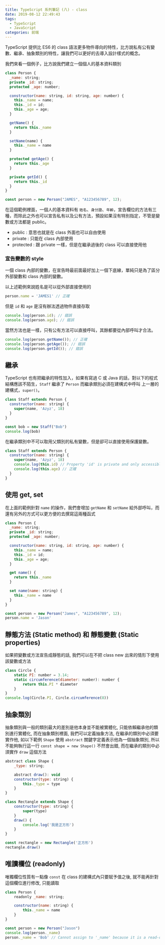 ```yaml
---
title: TypeScript 系列筆記 (八) - class
date: 2019-08-12 22:49:43
tags: 
  - TypeScript
  - JavaScript
categories: 前端
---
```


TypeScript 提供比 ES6 的 class 語法更多物件導向的特性，比方說私有公有變數、繼承、抽象類別的特性，讓我們可以更好的去導入設計樣式的概念。

我們來看一個例子，比方說我們建立一個個人的基本資料類別

``` JavaScript
class Person {
  _name: string;
  private _id: string;
  protected _age: number;

  constructor(name: string, id: string, age: number) {
    this._name = name;
    this._id = id;
    this._age = age;
  }

  getName() {
    return this._name
  }

  setName(name) {
    this._name = name
  }

  protected getAge() {
    return this._age
  }

  private getId() {
    return this._id
  }
}

const person = new Person("JAMES", "A123456789", 12);
```
在這個範例裡面，一個人的基本資料有 `姓名`、`身分證`、`年齡`，宣告欄位的方法有三種，而除此之外也可以宣告私有以及公有方法，預設如果沒有特別指定，不管是變數或方法都是 public。

* public : 意思也就是在 class 外面也可以自由使用
* private : 只能在 class 內部使用
* protected : 跟 private 一樣，但是在繼承過後的 class 可以直接使用他

### 宣告變數的 style
一個 class 內部的變數，在宣告時最前面最好加上一個下底線，單純只是為了區分外部變數和 class 內部的變數。

以上述範例來說姓名是可以從外部直接使用的
``` JavaScript
person.name = 'JAMES1' // 正確
```

但是 `id` 和 `age` 是沒有辦法透過物件直接存取
``` JavaScript
console.log(person.id); // 錯誤
console.log(person.age); // 錯誤
```

當然方法也是一樣，只有公有方法可以直接呼叫，其餘都要從內部呼叫才合法。

``` JavaScript
console.log(person.getName()); // 正確
console.log(person.getAge()); // 錯誤
console.log(person.getId()); // 錯誤
```

## 繼承
TypeScript 也有把繼承的特性加入，如果有寫過 C 或 Java 的話，對以下的程式結構應該不陌生，`Staff` 繼承了 `Person` 而繼承類別必須在建構式中呼叫 上一層的建構式，`super()`。

``` JavaScript
class Staff extends Person {
  constructor(name: string) {
    super(name, 'Azyz', 18)
  }
}

const bob = new Staff("Bob")
console.log(bob)
```

在繼承類別中不可以取用父類別的私有變數，但是卻可以直接使用保護變數。

``` JavaScript
class Staff extends Person {
  constructor(name: string) {
    super(name, 'Azyz', 18)
    console.log(this.id) // Property 'id' is private and only accessible within class 'Person'.
    console.log(this.age) // 正確
  }
}
```

## 使用 get, set
在上面的範例針對 `name` 的操作，我們會增加 `getName` 和 `setName` 給外部呼叫，而還有另外的方式可以更方便的去撰寫這兩種函式

``` JavaScript
class Person {
  _name: string;
  private _id: string;
  protected _age: number;

  constructor(name: string, id: string, age: number) {
    this._name = name;
    this._id = id;
    this._age = age;
  }

  get name() {
    return this._name
  }

  set name(name: string) {
    this._name = name
  }
}

const person = new Person("James", "A123456789", 12);
person.name = 'Jason'

```
## 靜態方法 (Static method) 和 靜態變數 (Static properties)
如果把變數或方法宣告成靜態的話, 我們可以在不把 class new 出來的情形下使用該變數或方法

``` JavaScript
class Circle {
    static PI: number = 3.14;
    static circumference(diameter: number): number {
        return this.PI * diameter
    }
}
console.log(Circle.PI, Circle.circumference(8))
```

## 抽象類別

抽象類別與一般的類別最大的差別是他本身並不能被實體化, 只能依賴繼承他的類別進行實體化, 而在抽象類別裡面, 我們可以定義抽象方法, 在繼承的類別中必須要實作他, 如以下範例 `Shape` 使用 `abstract` 關鍵字定義表示他為一個抽象類別, 所以不能夠執行這一行 `const shape = new Shape()` 不然會出錯, 而在繼承的類別中必須實作 `draw` 這個方法

``` JavaScript
abstract class Shape {
    _type: string;

    abstract draw(): void 
    constructor(type: string) {
        this._type = type
    }
}

class Rectangle extends Shape {
    constructor(type: string) {
        super(type)
    }
    draw() {
        console.log('我是正方形')
    }
}

const rectangle = new Rectangle('正方形')
rectangle.draw()

```

## 唯讀欄位 (readonly)
唯獨欄位性質有一點像 `const` 在 class 的建構式內只要賦予值之後, 就不能再針對這個欄位進行修改, 只能讀取

``` JavaScript
class Person {
    readonly _name: string;

    constructor(name: string) {
        this._name = name
    }
}

const person = new Person("Jason")
console.log(person._name)
person._name = 'Bob' // Cannot assign to '_name' because it is a read-only property.

```